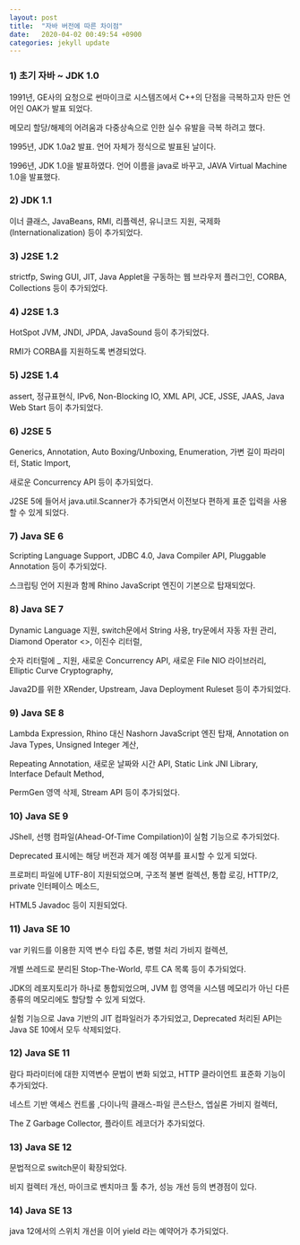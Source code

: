 ```yaml
---
layout: post
title:  "자바 버전에 따른 차이점"
date:   2020-04-02 00:49:54 +0900
categories: jekyll update
---
```




### 1) 초기 자바 ~  JDK 1.0

1991년, GE사의 요청으로 썬마이크로 시스템즈에서 C++의 단점을 극복하고자 만든 언어인 OAK가 발표 되었다.

메모리 할당/해제의 어려움과 다중상속으로 인한 실수 유발을 극복 하려고 했다.

1995년, JDK 1.0a2 발표. 언어 자체가 정식으로 발표된 날이다.

1996년, JDK 1.0을 발표하였다. 언어 이름을 java로 바꾸고, JAVA Virtual Machine 1.0을 발표했다.



### 2) JDK 1.1

이너 클래스, JavaBeans, RMI, 리플렉션, 유니코드 지원, 국제화(Internationalization) 등이 추가되었다.



### 3) J2SE 1.2

strictfp, Swing GUI, JIT, Java Applet을 구동하는 웹 브라우저 플러그인, CORBA, Collections 등이 추가되었다.



### 4) J2SE 1.3

HotSpot JVM, JNDI, JPDA, JavaSound 등이 추가되었다.

RMI가 CORBA를 지원하도록 변경되었다.



### 5) J2SE 1.4

assert, 정규표현식, IPv6, Non-Blocking IO, XML API, JCE, JSSE, JAAS, Java Web Start 등이 추가되었다.



### 6) J2SE 5

Generics, Annotation, Auto Boxing/Unboxing, Enumeration, 가변 길이 파라미터, Static Import,

새로운 Concurrency API 등이 추가되었다.

J2SE 5에 들어서 java.util.Scanner가 추가되면서 이전보다 편하게 표준 입력을 사용할 수 있게 되었다.



### 7) Java SE 6

Scripting Language Support, JDBC 4.0, Java Compiler API, Pluggable Annotation 등이 추가되었다.

스크립팅 언어 지원과 함께 Rhino JavaScript 엔진이 기본으로 탑재되었다.



### 8)  Java SE 7

Dynamic Language 지원, switch문에서 String 사용, try문에서 자동 자원 관리, Diamond Operator <>, 이진수 리터럴,

숫자 리터럴에 _ 지원, 새로운 Concurrency API, 새로운 File NIO 라이브러리, Elliptic Curve Cryptography,

 Java2D를 위한 XRender, Upstream, Java Deployment Ruleset 등이 추가되었다.



### 9)  Java SE 8

Lambda Expression, Rhino 대신 Nashorn JavaScript 엔진 탑재, Annotation on Java Types, Unsigned Integer 계산,

Repeating Annotation, 새로운 날짜와 시간 API, Static Link JNI Library, Interface Default Method,

PermGen 영역 삭제, Stream API 등이 추가되었다. 



### 10)  Java SE 9

JShell, 선행 컴파일(Ahead-Of-Time Compilation)이 실험 기능으로 추가되었다.

Deprecated 표시에는 해당 버전과 제거 예정 여부를 표시할 수 있게 되었다.

프로퍼티 파일에 UTF-8이 지원되었으며, 구조적 불변 컬렉션, 통합 로깅, HTTP/2, private 인터페이스 메소드,

HTML5 Javadoc 등이 지원되었다.



### 11)  Java SE 10

var 키워드를 이용한 지역 변수 타입 추론, 병렬 처리 가비지 컬렉션,

개별 쓰레드로 분리된 Stop-The-World, 루트 CA 목록 등이 추가되었다.

JDK의 레포지토리가 하나로 통합되었으며, JVM 힙 영역을 시스템 메모리가 아닌 다른 종류의 메모리에도 할당할 수 있게 되었다.

실험 기능으로 Java 기반의 JIT 컴파일러가 추가되었고, Deprecated 처리된 API는 Java SE 10에서 모두 삭제되었다.



### 12)  Java SE 11

람다 파라미터에 대한 지역변수 문법이 변화 되었고, HTTP 클라이언트 표준화 기능이 추가되었다.

네스트 기반 액세스 컨트롤 ,다이나믹 클래스-파일 콘스탄스, 엡실론 가비지 컬렉터,

The Z Garbage Collector, 플라이트 레코더가 추가되었다.



### 13)  Java SE 12

문법적으로 switch문이 확장되었다.

비지 컬렉터 개선, 마이크로 벤치마크 툴 추가, 성능 개선 등의 변경점이 있다.



### 14)  Java SE 13

java 12에서의 스위치 개선을 이어 yield 라는 예약어가 추가되었다.